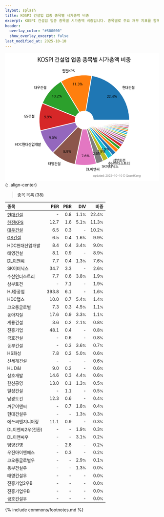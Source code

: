 ```yaml
---
layout: splash
title: KOSPI 건설업 업종 종목별 시가총액 비중
excerpt: KOSPI 건설업 업종 종목별 시가총액 비중입니다. 종목별로 주요 재무 지표를 함께 표시합니다.
header:
  overlay_color: "#800000"
  show_overlay_excerpt: false
last_modified_at: 2025-10-10
---
```



![KOSPI 건설업 업종 종목별 시가총액 비중](/stats/sector/images/kospi_업종_건설업_종목.png){: .align-center}


> **종목 목록 (38)**<a id="list"></a>

| **종목** | **PER** | **PBR** | **DIV** | **비중** |
| :------- | ------: | ------: | ------: | -------: |
| [현대건설](/000720/) | - | 0.8 | 1.1<small>%</small> | 22.4<small>%</small> |
| [한전KPS](/051600/) | 12.7 | 1.6 | 5.1<small>%</small> | 11.3<small>%</small> |
| [대우건설](/047040/) | 6.5 | 0.3 | - | 10.2<small>%</small> |
| [GS건설](/006360/) | 6.5 | 0.4 | 1.6<small>%</small> | 9.9<small>%</small> |
| HDC현대산업개발 | 8.4 | 0.4 | 3.4<small>%</small> | 9.0<small>%</small> |
| 태영건설 | 8.1 | 0.9 | - | 8.9<small>%</small> |
| [DL이앤씨](/375500/) | 7.7 | 0.4 | 1.3<small>%</small> | 7.6<small>%</small> |
| SK이터닉스 | 34.7 | 3.3 | - | 2.6<small>%</small> |
| 수산인더스트리 | 7.7 | 0.6 | 3.8<small>%</small> | 1.9<small>%</small> |
| 삼부토건 | - | 7.1 | - | 1.9<small>%</small> |
| HJ중공업 | 393.8 | 6.1 | - | 1.6<small>%</small> |
| HDC랩스 | 10.0 | 0.7 | 5.4<small>%</small> | 1.4<small>%</small> |
| 코오롱글로벌 | 7.3 | 0.3 | 4.5<small>%</small> | 1.1<small>%</small> |
| 동아지질 | 17.6 | 0.9 | 3.3<small>%</small> | 1.1<small>%</small> |
| 계룡건설 | 3.6 | 0.2 | 2.1<small>%</small> | 0.8<small>%</small> |
| 진흥기업 | 48.1 | 0.4 | - | 0.8<small>%</small> |
| 금호건설 | - | 0.6 | - | 0.8<small>%</small> |
| 동부건설 | - | 0.3 | 3.6<small>%</small> | 0.7<small>%</small> |
| HS화성 | 7.8 | 0.2 | 5.0<small>%</small> | 0.6<small>%</small> |
| 신세계건설 | - | - | - | 0.6<small>%</small> |
| HL D&I | 9.0 | 0.2 | - | 0.6<small>%</small> |
| 삼호개발 | 14.6 | 0.3 | 4.4<small>%</small> | 0.6<small>%</small> |
| 한신공영 | 13.0 | 0.1 | 1.3<small>%</small> | 0.5<small>%</small> |
| 일성건설 | - | 1.1 | - | 0.5<small>%</small> |
| 남광토건 | 12.3 | 0.6 | - | 0.4<small>%</small> |
| 까뮤이앤씨 | - | 0.7 | 1.8<small>%</small> | 0.4<small>%</small> |
| 현대건설우 | - | - | 1.3<small>%</small> | 0.3<small>%</small> |
| 에쓰씨엔지니어링 | 11.1 | 0.9 | - | 0.3<small>%</small> |
| DL이앤씨2우(전환) | - | - | 1.9<small>%</small> | 0.3<small>%</small> |
| DL이앤씨우 | - | - | 3.1<small>%</small> | 0.2<small>%</small> |
| 범양건영 | - | 2.8 | - | 0.2<small>%</small> |
| 우진아이엔에스 | - | 0.3 | - | 0.2<small>%</small> |
| 코오롱글로벌우 | - | - | 2.9<small>%</small> | 0.1<small>%</small> |
| 동부건설우 | - | - | 1.3<small>%</small> | 0.0<small>%</small> |
| 태영건설우 | - | - | - | 0.0<small>%</small> |
| 진흥기업2우B | - | - | - | 0.0<small>%</small> |
| 진흥기업우B | - | - | - | 0.0<small>%</small> |
| 금호건설우 | - | - | - | 0.0<small>%</small> |

{% include commons/footnotes.md %}